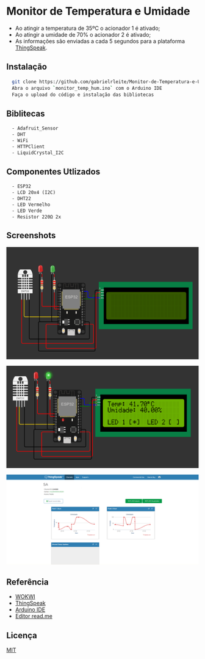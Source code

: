 
# Monitor de Temperatura e Umidade

- Ao atingir a temperatura de 35ºC o acionador 1 é ativado;
- Ao atingir a umidade de 70% o acionador 2 é ativado;
- As informações são enviadas a cada 5 segundos para a plataforma [ThingSpeak](https://thingspeak.com/channels/2144388).

## Instalação

```bash
  git clone https://github.com/gabrielrleite/Monitor-de-Temperatura-e-Umidade.git
  Abra o arquivo `monitor_temp_hum.ino` com o Arduino IDE
  Faça o upload do código e instalação das bibliotecas
```
## Biblitecas

```
  - Adafruit_Sensor
  - DHT
  - WiFi
  - HTTPClient
  - LiquidCrystal_I2C
```

## Componentes Utlizados

```
  - ESP32
  - LCD 20x4 (I2C)
  - DHT22
  - LED Vermelho
  - LED Verde
  - Resistor 220Ω 2x
```
## Screenshots

![Circuito Desligado](https://github.com/gabrielrleite/Monitor-de-Temperatura-e-Umidade/blob/main/src/Circuito.png)

![Circuito Ligado](https://github.com/gabrielrleite/Monitor-de-Temperatura-e-Umidade/blob/main/src/Circuito_2.png)

![ThingSpeak](https://github.com/gabrielrleite/Monitor-de-Temperatura-e-Umidade/blob/main/src/ThingSpeak.png)


## Referência

 - [WOKWI](https://wokwi.com/projects/364472568698491905)
 - [ThingSpeak](https://thingspeak.com/channels/2144388)
 - [Arduino IDE](https://www.arduino.cc/en/software)
 - [Editor read.me](https://readme.so/pt/editor)


## Licença

[MIT](https://choosealicense.com/licenses/mit/)

